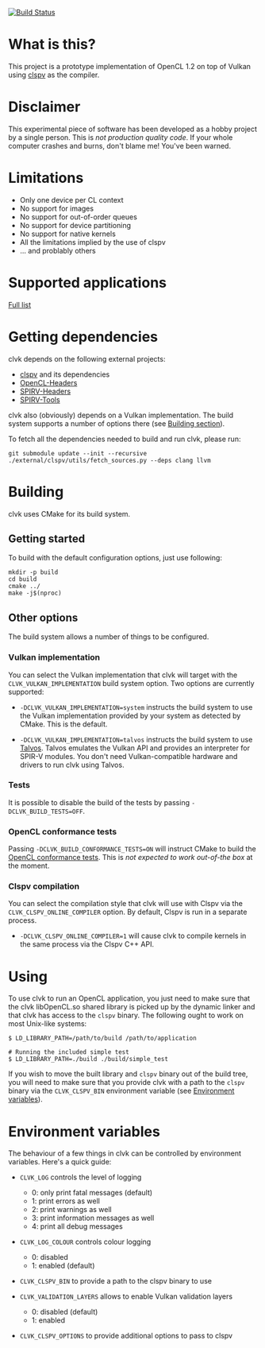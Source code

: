 [![Build Status](https://travis-ci.com/kpet/clvk.svg?branch=master)](https://travis-ci.com/kpet/clvk)

# What is this?

This project is a prototype implementation of OpenCL 1.2 on top of Vulkan using
[clspv](https://github.com/google/clspv) as the compiler.

# Disclaimer

This experimental piece of software has been developed as a hobby project
by a single person.  This is *not production quality code*.  If your whole
computer crashes and burns, don't blame me! You've been warned.

# Limitations

* Only one device per CL context
* No support for images
* No support for out-of-order queues
* No support for device partitioning
* No support for native kernels
* All the limitations implied by the use of clspv
* ... and problably others

# Supported applications

[Full list](doc/supported-applications.md)

# Getting dependencies

clvk depends on the following external projects:

* [clspv](https://github.com/google/clspv) and its dependencies
* [OpenCL-Headers](https://github.com/KhronosGroup/OpenCL-Headers)
* [SPIRV-Headers](https://github.com/KhronosGroup/SPIRV-Headers)
* [SPIRV-Tools](https://github.com/KhronosGroup/SPIRV-Tools)

clvk also (obviously) depends on a Vulkan implementation. The build system
supports a number of options there (see [Building section](#building)).

To fetch all the dependencies needed to build and run clvk, please run:

```
git submodule update --init --recursive
./external/clspv/utils/fetch_sources.py --deps clang llvm
```

# Building

clvk uses CMake for its build system.

## Getting started

To build with the default configuration options, just use following:

```
mkdir -p build
cd build
cmake ../
make -j$(nproc)
```

## Other options

The build system allows a number of things to be configured.

### Vulkan implementation

You can select the Vulkan implementation that clvk will target with the
`CLVK_VULKAN_IMPLEMENTATION` build system option. Two options are currently
supported:

* `-DCLVK_VULKAN_IMPLEMENTATION=system` instructs the build system to use the
  Vulkan implementation provided by your system as detected by CMake. This
  is the default.

* `-DCLVK_VULKAN_IMPLEMENTATION=talvos` instructs the build system to use
  [Talvos](https://github.com/talvos/talvos). Talvos emulates the
  Vulkan API and provides an interpreter for SPIR-V modules. You don't
  need Vulkan-compatible hardware and drivers to run clvk using Talvos.

### Tests

It is possible to disable the build of the tests by passing
`-DCLVK_BUILD_TESTS=OFF`.

### OpenCL conformance tests

Passing `-DCLVK_BUILD_CONFORMANCE_TESTS=ON` will instruct CMake to build the
[OpenCL conformance tests](https://github.com/KhronosGroup/OpenCL-CTS).
This is _not expected to work out-of-the box_ at the moment.

### Clspv compilation

You can select the compilation style that clvk will use with Clspv via
the `CLVK_CLSPV_ONLINE_COMPILER` option. By default, Clspv is run in a
separate process.

* `-DCLVK_CLSPV_ONLINE_COMPILER=1` will cause clvk to compile kernels
in the same process via the Clspv C++ API.

# Using

To use clvk to run an OpenCL application, you just need to make sure
that the clvk libOpenCL.so shared library is picked up by the dynamic
linker and that clvk has access to the `clspv` binary. The following
ought to work on most Unix-like systems:

```
$ LD_LIBRARY_PATH=/path/to/build /path/to/application

# Running the included simple test
$ LD_LIBRARY_PATH=./build ./build/simple_test
```

If you wish to move the built library and `clspv` binary out of the build
tree, you will need to make sure that you provide clvk with a path
to the `clspv` binary via the `CLVK_CLSPV_BIN` environment variable
(see [Environment variables](#environment-variables)).

# Environment variables

The behaviour of a few things in clvk can be controlled by environment
variables. Here's a quick guide:

* `CLVK_LOG` controls the level of logging

   * 0: only print fatal messages (default)
   * 1: print errors as well
   * 2: print warnings as well
   * 3: print information messages as well
   * 4: print all debug messages

* `CLVK_LOG_COLOUR` controls colour logging

   * 0: disabled
   * 1: enabled (default)

* `CLVK_CLSPV_BIN` to provide a path to the clspv binary to use

* `CLVK_VALIDATION_LAYERS` allows to enable Vulkan validation layers

   * 0: disabled (default)
   * 1: enabled

* `CLVK_CLSPV_OPTIONS` to provide additional options to pass to clspv

